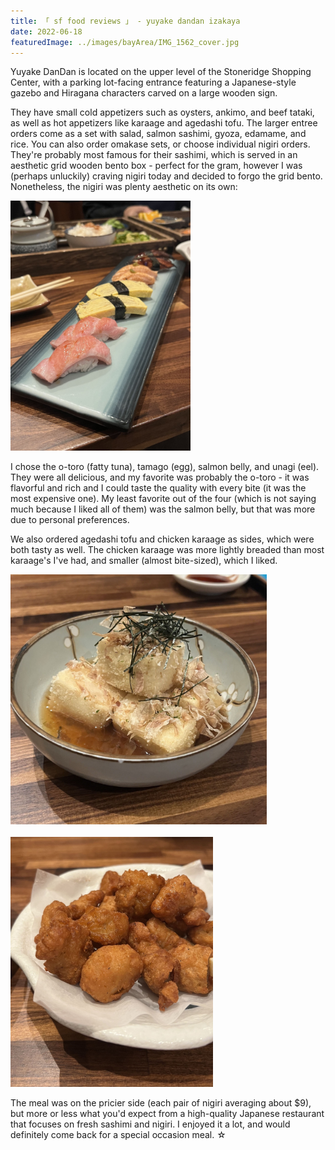 ```yaml
---
title: 「 sf food reviews 」 - yuyake dandan izakaya
date: 2022-06-18
featuredImage: ../images/bayArea/IMG_1562_cover.jpg
---
```

Yuyake DanDan is located on the upper level of the Stoneridge Shopping Center, with a parking lot-facing entrance featuring a Japanese-style gazebo and Hiragana characters carved on a large wooden sign. 

They have small cold appetizers such as oysters, ankimo, and beef tataki, as well as hot appetizers like karaage and agedashi tofu. The larger entree orders come as a set with salad, salmon sashimi, gyoza, edamame, and rice. You can also order omakase sets, or choose individual nigiri orders. They're probably most famous for their sashimi, which is served in an aesthetic grid wooden bento box - perfect for the gram, however I was (perhaps unluckily) craving nigiri today and decided to forgo the grid bento. Nonetheless, the nigiri was plenty aesthetic on its own:

<div>
    <img src="../images/bayArea/IMG_1562.jpg" 
        alt="Nigiri at Yuyake Dan Dan"
        style="height: 400px; object-fit:cover;display:inline-block;"
    />
</div>

I chose the o-toro (fatty tuna), tamago (egg), salmon belly, and unagi (eel). They were all delicious, and my favorite was probably the o-toro - it was flavorful and rich and I could taste the quality with every bite (it was the most expensive one). My least favorite out of the four (which is not saying much because I liked all of them) was the salmon belly, but that was more due to personal preferences. 

We also ordered agedashi tofu and chicken karaage as sides, which were both tasty as well. The chicken karaage was more lightly breaded than most karaage's I've had, and smaller (almost bite-sized), which I liked. 

<div>
    <img src="../images/bayArea/IMG_1557.jpg" 
        alt="Agedashi Tofu at Yuyake Dan Dan"
        style="height: 400px; object-fit:cover;display:inline-block;"
    />
</div>
 
<br />

<div>
    <img src="../images/bayArea/IMG_1559.jpg" 
        alt="Chicken Karaage at Yuyake Dan Dan"
        style="height: 400px; object-fit:cover;display:inline-block;"
    />
</div>

The meal was on the pricier side (each pair of nigiri averaging about $9), but more or less what you'd expect from a high-quality Japanese restaurant that focuses on fresh sashimi and nigiri. I enjoyed it a lot, and would definitely come back for a special occasion meal. ☆ 